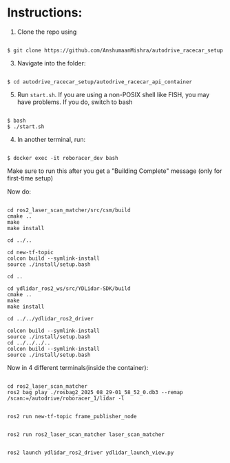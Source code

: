 # Instructions:
1. Clone the repo using
```

$ git clone https://github.com/AnshumaanMishra/autodrive_racecar_setup

```
3. Navigate into the folder:
```

$ cd autodrive_racecar_setup/autodrive_racecar_api_container

```
5. Run `start.sh`. If you are using a non-POSIX shell like FISH, you may have problems. If you do, switch to bash
```

$ bash
$ ./start.sh

```
4. In another terminal, run:
```

$ docker exec -it roboracer_dev bash

```
Make sure to run this after you get a "Building Complete" message (only for first-time setup)


Now do: 
```

cd ros2_laser_scan_matcher/src/csm/build
cmake ..
make
make install

cd ../..

cd new-tf-topic
colcon build --symlink-install
source ./install/setup.bash

cd ..

cd ydlidar_ros2_ws/src/YDLidar-SDK/build
cmake ..
make
make install

cd ../../ydlidar_ros2_driver

colcon build --symlink-install
source ./install/setup.bash
cd ../../../..
colcon build --symlink-install
source ./install/setup.bash

```

Now in 4 different terminals(inside the container):
```

cd ros2_laser_scan_matcher
ros2 bag play ./rosbag2_2025_08_29-01_58_52_0.db3 --remap /scan:=/autodrive/roboracer_1/lidar -l

```
```

ros2 run new-tf-topic frame_publisher_node

```
```

ros2 run ros2_laser_scan_matcher laser_scan_matcher

```
```

ros2 launch ydlidar_ros2_driver ydlidar_launch_view.py

```

